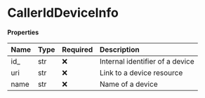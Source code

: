 # CallerIdDeviceInfo

**Properties**

| Name | Type | Required | Description                     |
| :--- | :--- | :------- | :------------------------------ |
| id\_ | str  | ❌       | Internal identifier of a device |
| uri  | str  | ❌       | Link to a device resource       |
| name | str  | ❌       | Name of a device                |

<!-- This file was generated by liblab | https://liblab.com/ -->
